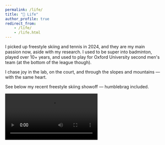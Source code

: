 ```yaml
---
permalink: /life/
title: "🌿 Life"
author_profile: true
redirect_from:
    - /life/
    - /life.html
---
```


I picked up freestyle skiing and tennis in 2024, and they are my main passion now, aside with my research.
I used to be super into badminton, played over 10+ years, and used to play for Oxford University second men's team (at the bottom of the league though).

I chase joy in the lab, on the court, and through the slopes and mountains — with the same heart.

See below my recent freestyle skiing showoff — humblebrag included.

<video src="https://raw.githubusercontent.com/yuhangsong/yuhangsong.github.io/master/files/ski.mp4" controls="controls" style="max-width: 700px;">
</video>